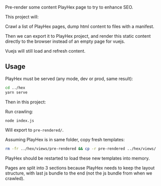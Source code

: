 Pre-render some content PlayHex page to try to enhance SEO.

This project will:

Crawl a list of PlayHex pages, dump html content to files with a manifest.

Then we can export it to PlayHex project,
and render this static content directly to the browser instead of an empty page for vuejs.

Vuejs will still load and refresh content.

## Usage

PlayHex must be served (any mode, dev or prod, same result):

``` bash
cd ../hex
yarn serve
```

Then in this project:

Run crawling:

``` bash
node index.js
```

Will export to `pre-rendered/`.

Assuming PlayHex is in same folder, copy fresh templates:

``` bash
rm -fr ../hex/views/pre-rendered && cp -r pre-rendered ../hex/views/
```

PlayHex should be restarted to load these new templates into memory.

Pages are split into 3 sections because PlayHex needs to keep the layout structure,
with last js bundle to the end (not the js bundle from when we crawled).
